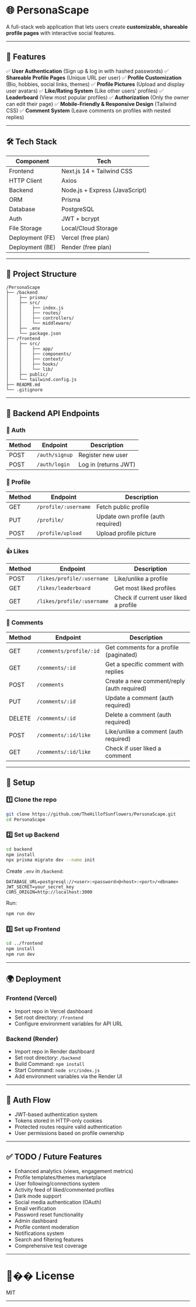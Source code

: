 # 🌐 PersonaScape

A full-stack web application that lets users create **customizable, shareable profile pages** with interactive social features.

---

## 🚀 Features

✅ **User Authentication** (Sign up & log in with hashed passwords)
✅ **Shareable Profile Pages** (Unique URL per user)
✅ **Profile Customization** (Bio, hobbies, social links, themes)
✅ **Profile Pictures** (Upload and display user avatars)
✅ **Like/Rating System** (Like other users' profiles)
✅ **Leaderboard** (View most popular profiles) 
✅ **Authorization** (Only the owner can edit their page)
✅ **Mobile-Friendly & Responsive Design** (Tailwind CSS)
✅ **Comment System** (Leave comments on profiles with nested replies)

---

## 🛠 Tech Stack

| **Component**   | **Tech**               |
| --------------- | ---------------------- |
| Frontend        | Next.js 14 + Tailwind CSS |
| HTTP Client     | Axios                  |
| Backend         | Node.js + Express (JavaScript) |
| ORM             | Prisma                 |
| Database        | PostgreSQL             |
| Auth            | JWT + bcrypt           |
| File Storage    | Local/Cloud Storage    |
| Deployment (FE) | Vercel (free plan)     |
| Deployment (BE) | Render (free plan)     |

---

## 📂 Project Structure

```
/PersonaScape
├── /backend
│    ├── prisma/
│    ├── src/
│    │    ├── index.js
│    │    ├── routes/
│    │    ├── controllers/
│    │    └── middleware/
│    ├── .env
│    └── package.json
├── /frontend
│    ├── src/
│    │    ├── app/
│    │    ├── components/
│    │    ├── context/
│    │    ├── hooks/
│    │    └── lib/
│    ├── public/
│    └── tailwind.config.js
├── README.md
└── .gitignore
```

---

## 📝 Backend API Endpoints

### 🔐 Auth

| Method | Endpoint       | Description          |
| ------ | -------------- | -------------------- |
| POST   | `/auth/signup` | Register new user    |
| POST   | `/auth/login`  | Log in (returns JWT) |

### 👤 Profile

| Method | Endpoint             | Description                        |
| ------ | -------------------- | ---------------------------------- |
| GET    | `/profile/:username` | Fetch public profile               |
| PUT    | `/profile/`          | Update own profile (auth required) |
| POST   | `/profile/upload`    | Upload profile picture             |

### 👍 Likes

| Method | Endpoint                   | Description                           |
| ------ | -------------------------- | ------------------------------------- |
| POST   | `/likes/profile/:username` | Like/unlike a profile                 |
| GET    | `/likes/leaderboard`       | Get most liked profiles               |
| GET    | `/likes/profile/:username` | Check if current user liked a profile |

### 💬 Comments

| Method | Endpoint                 | Description                                |
| ------ | ------------------------ | ------------------------------------------ |
| GET    | `/comments/profile/:id`  | Get comments for a profile (paginated)     |
| GET    | `/comments/:id`          | Get a specific comment with replies        |
| POST   | `/comments`              | Create a new comment/reply (auth required) |
| PUT    | `/comments/:id`          | Update a comment (auth required)           |
| DELETE | `/comments/:id`          | Delete a comment (auth required)           |
| POST   | `/comments/:id/like`     | Like/unlike a comment (auth required)      |
| GET    | `/comments/:id/like`     | Check if user liked a comment             |

---

## 🔧 Setup

### 1️⃣ Clone the repo

```bash
git clone https://github.com/TheHillofSunflowers/PersonaScape.git
cd PersonaScape
```

### 2️⃣ Set up Backend

```bash
cd backend
npm install
npx prisma migrate dev --name init
```

Create `.env` in `/backend`:

```
DATABASE_URL=postgresql://<user>:<password>@<host>:<port>/<dbname>
JWT_SECRET=your_secret_key
CORS_ORIGIN=http://localhost:3000
```

Run:

```bash
npm run dev
```

### 3️⃣ Set up Frontend

```bash
cd ../frontend
npm install
npm run dev
```

---

## 🌍 Deployment

### Frontend (Vercel)

* Import repo in Vercel dashboard
* Set root directory: `/frontend`
* Configure environment variables for API URL

### Backend (Render)

* Import repo in Render dashboard
* Set root directory: `/backend`
* Build Command: `npm install`
* Start Command: `node src/index.js`
* Add environment variables via the Render UI

---

## 🔑 Auth Flow

* JWT-based authentication system
* Tokens stored in HTTP-only cookies
* Protected routes require valid authentication
* User permissions based on profile ownership

---

## ✅ TODO / Future Features

* Enhanced analytics (views, engagement metrics)
* Profile templates/themes marketplace
* User following/connections system
* Activity feed of liked/commented profiles
* Dark mode support
* Social media authentication (OAuth)
* Email verification
* Password reset functionality
* Admin dashboard
* Profile content moderation
* Notifications system
* Search and filtering features
* Comprehensive test coverage

---

# 👨‍�� License

MIT

---